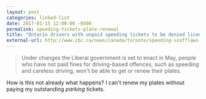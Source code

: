 ```yaml
---
layout: post  
categories: linked-list
date: 2017-01-15 12:00:00 -0500
permalink: speeding-tickets-plate-renewal  
title: "Ontario drivers with unpaid speeding tickets to be denied licence plates"  
external-url: http://www.cbc.ca/news/canada/toronto/speeding-scofflaws-1.3936724
---
```


> Under changes the Liberal government is set to enact in May, people who have not paid fines for driving-based offences, such as speeding and careless driving, won't be able to get or renew their plates.

How is this not already what happens? I can't renew my plates without paying my outstanding *parking* tickets. 
